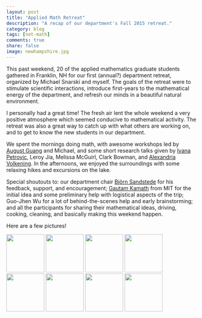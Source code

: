 ```yaml
---
layout: post
title: "Applied Math Retreat"
description: "A recap of our department's Fall 2015 retreat."
category: blog
tags: [not-math]
comments: true
share: false
image: newhampshire.jpg
---
```


This past weekend, 20 of the applied mathematics graduate students gathered in Franklin, NH for our first (annual?) department retreat, organized by Michael Snarski and myself. The goals of the retreat were to stimulate scientific interactions, introduce first-years to the mathematical energy of the department, and refresh our minds in a beautiful natural environment.

I personally had a great time! The fresh air lent the whole weekend a very positive atmosphere which seemed conducive to mathematical activity. The retreat was also a great way to catch up with what others are working on, and to get to know the new students in our department.

We spent the mornings doing math, with awesome workshops led by [August Guang](http://aguang.github.io) and Michael, and some short research talks given by [Ivana Petrovic](http://ivanapetrovic.weebly.com), Leroy Jia, Melissa McGuirl, Clark Bowman, and [Alexandria Volkening](http://www.dam.brown.edu/people/volkening/home.html). In the afternoons, we enjoyed the surroundings with some relaxing hikes and excursions on the lake.

Special shoutouts to: our department chair [Björn Sandstede](http://www.dam.brown.edu/people/sandsted/) for his feedback, support, and encouragement; [Gautam Kamath](http://www.gautamkamath.com) from MIT for the initial idea and some preliminary help with logistical aspects of the trip; Guo-Jhen Wu for a lot of behind-the-scenes help and early brainstorming; and all the participants for sharing their mathematical ideas, driving, cooking, cleaning, and basically making this weekend happen.

Here are a few pictures!


<div class="popup-gallery">
	<a href="{{ site.url }}/images/ret1-house.jpg" title="Our wonderful home for two nights!"><img src="{{ site.url }}/images/ret1-house_s.jpg" width="100" height="100"></a>
	<a href="{{ site.url }}/images/ret2-island.jpg" title="A ton of fog in the morning..."><img src="{{ site.url }}/images/ret2-island_s.jpg" width="100" height="100"></a>
	<a href="{{ site.url }}/images/ret3-michael.jpg" title="Thanks to Michael (pictured) and August, who gave two great workshops with lots of back-and-forth discussion."><img src="{{ site.url }}/images/ret3-michael_s.jpg" width="100" height="100"></a>
	<a href="{{ site.url }}/images/ret4-leroy.jpg" title="We were also fortunate to hear crisp and informative short talks from Ivana, Leroy (pictured), and Melissa, all outdoors!"><img src="{{ site.url }}/images/ret4-leroy_s.jpg" width="100" height="100"></a>
	<a href="{{ site.url }}/images/ret5-lunch.jpg" title="Math makes you hungry."><img src="{{ site.url }}/images/ret5-lunch_s.jpg" width="100" height="100"></a>
	<a href="{{ site.url }}/images/ret6-fire.jpg" title="The fire is where all of the deep thinking happens."><img src="{{ site.url }}/images/ret6-fire_s.jpg" width="100" height="100"></a>
	<a href="{{ site.url }}/images/ret7-clark.jpg" title="We wrapped up with two indoor talks by Clark (pictured) and Al, who used the TV to display nice graphics."><img src="{{ site.url }}/images/ret7-clark_s.jpg" width="100" height="100"></a>
	<a href="{{ site.url }}/images/ret8-lake.jpg" title="Can you think of a more perfect place to do math?"><img src="{{ site.url }}/images/ret8-lake_s.jpg" width="100" height="100"></a>
</div>
